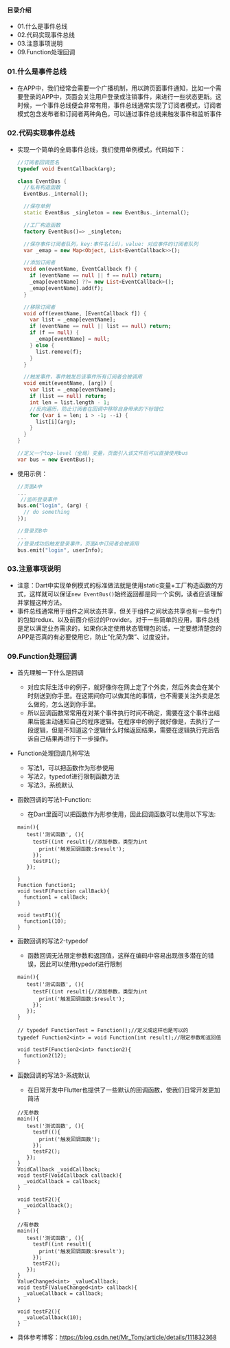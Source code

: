 #### 目录介绍
- 01.什么是事件总线
- 02.代码实现事件总线
- 03.注意事项说明
- 09.Function处理回调



### 01.什么是事件总线
- 在APP中，我们经常会需要一个广播机制，用以跨页面事件通知，比如一个需要登录的APP中，页面会关注用户登录或注销事件，来进行一些状态更新。这时候，一个事件总线便会非常有用，事件总线通常实现了订阅者模式，订阅者模式包含发布者和订阅者两种角色，可以通过事件总线来触发事件和监听事件



### 02.代码实现事件总线
- 实现一个简单的全局事件总线，我们使用单例模式，代码如下：
    ```dart
    //订阅者回调签名
    typedef void EventCallback(arg);
    
    class EventBus {
      //私有构造函数
      EventBus._internal();
    
      //保存单例
      static EventBus _singleton = new EventBus._internal();
    
      //工厂构造函数
      factory EventBus()=> _singleton;
    
      //保存事件订阅者队列，key:事件名(id)，value: 对应事件的订阅者队列
      var _emap = new Map<Object, List<EventCallback>>();
    
      //添加订阅者
      void on(eventName, EventCallback f) {
        if (eventName == null || f == null) return;
        _emap[eventName] ??= new List<EventCallback>();
        _emap[eventName].add(f);
      }
    
      //移除订阅者
      void off(eventName, [EventCallback f]) {
        var list = _emap[eventName];
        if (eventName == null || list == null) return;
        if (f == null) {
          _emap[eventName] = null;
        } else {
          list.remove(f);
        }
      }
    
      //触发事件，事件触发后该事件所有订阅者会被调用
      void emit(eventName, [arg]) {
        var list = _emap[eventName];
        if (list == null) return;
        int len = list.length - 1;
        //反向遍历，防止订阅者在回调中移除自身带来的下标错位 
        for (var i = len; i > -1; --i) {
          list[i](arg);
        }
      }
    }
    
    //定义一个top-level（全局）变量，页面引入该文件后可以直接使用bus
    var bus = new EventBus();
    ```
- 使用示例：
    ```dart
    //页面A中
    ...
     //监听登录事件
    bus.on("login", (arg) {
      // do something
    });
    
    //登录页B中
    ...
    //登录成功后触发登录事件，页面A中订阅者会被调用
    bus.emit("login", userInfo);
    ```


### 03.注意事项说明
- 注意：Dart中实现单例模式的标准做法就是使用static变量+工厂构造函数的方式，这样就可以保证`new EventBus()`始终返回都是同一个实例，读者应该理解并掌握这种方法。
- 事件总线通常用于组件之间状态共享，但关于组件之间状态共享也有一些专门的包如redux、以及前面介绍过的Provider。对于一些简单的应用，事件总线是足以满足业务需求的，如果你决定使用状态管理包的话，一定要想清楚您的APP是否真的有必要使用它，防止“化简为繁”、过度设计。


### 09.Function处理回调
- 首先理解一下什么是回调
    - 对应实际生活中的例子，就好像你在网上定了个外卖，然后外卖会在某个时刻送到你手里。在这期间你可以做其他的事情，也不需要关注外卖是怎么做的，怎么送到你手里。
    - 所以回调函数常常用在对某个事件执行时间不确定，需要在这个事件出结果后能主动通知自己的程序逻辑。在程序中的例子就好像是，去执行了一段逻辑，但是不知道这个逻辑什么时候返回结果，需要在逻辑执行完后告诉自己结果再进行下一步操作。
- Function处理回调几种写法
    - 写法1，可以把函数作为形参使用
    - 写法2，typedof进行限制函数方法
    - 写法3，系统默认
- 函数回调的写法1-Function:
    - 在Dart里面可以把函数作为形参使用，因此回调函数可以使用以下写法:
    ```
    main(){
       test('测试函数', (){
         testF((int result){//添加参数，类型为int
           print('触发回调函数:$result');
         });
         testF1();
       });
    
    }
    Function function1;
    void testF(Function callBack){
      function1 = callBack;
    }
    
    void testF1(){
      function1(10);
    }
    ```
- 函数回调的写法2-typedof
    - 函数回调无法限定参数和返回值，这样在编码中容易出现很多潜在的错误，因此可以使用typedof进行限制
    ```
    main(){
       test('测试函数', (){
         testF((int result){//添加参数，类型为int
           print('触发回调函数:$result');
         });
       });
    }
    
    // typedef FunctionTest = Function();//定义成这样也是可以的
    typedef Function2<int> = void Function(int result);//限定参数和返回值
    
    void testF(Function2<int> function2){
      function2(12);
    }
    ```
- 函数回调的写法3-系统默认
    - 在日常开发中Flutter也提供了一些默认的回调函数，使我们日常开发更加简洁
    ```
    //无参数
    main(){
       test('测试函数', (){
         testF((){
           print('触发回调函数');
         });
         testF2();
       });
    }
    VoidCallback _voidCallback;
    void testF(VoidCallback callback){
      _voidCallback = callback;
    }
    
    void testF2(){
      _voidCallback();
    }
    
    //有参数
    main(){
       test('测试函数', (){
         testF((int result){
           print('触发回调函数:$result');
         });
         testF2();
       });
    }
    ValueChanged<int> _valueCallback;
    void testF(ValueChanged<int> callback){
      _valueCallback = callback;
    }
    
    void testF2(){
      _valueCallback(10);
    }
    ```



- 具体参考博客：https://blog.csdn.net/Mr_Tony/article/details/111832368
























